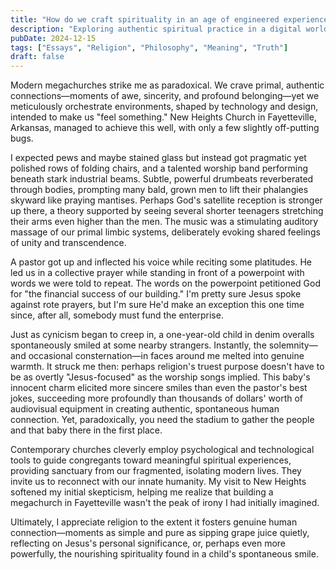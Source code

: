 ```yaml
---
title: "How do we craft spirituality in an age of engineered experiences?"
description: "Exploring authentic spiritual practice in a digital world of designed experiences."
pubDate: 2024-12-15
tags: ["Essays", "Religion", "Philosophy", "Meaning", "Truth"]
draft: false
---
```


Modern megachurches strike me as paradoxical. We crave primal, authentic connections—moments of awe, sincerity, and profound belonging—yet we meticulously orchestrate environments, shaped by technology and design, intended to make us "feel something." New Heights Church in Fayetteville, Arkansas, managed to achieve this well, with only a few slightly off-putting bugs.

I expected pews and maybe stained glass but instead got pragmatic yet polished rows of folding chairs, and a talented worship band performing beneath stark industrial beams. Subtle, powerful drumbeats reverberated through bodies, prompting many bald, grown men to lift their phalangies skyward like praying mantises. Perhaps God's satellite reception is stronger up there, a theory supported by seeing several shorter teenagers stretching their arms even higher than the men. The music was a stimulating auditory massage of our primal limbic systems, deliberately evoking shared feelings of unity and transcendence.

A pastor got up and inflected his voice while reciting some platitudes. He led us in a collective prayer while standing in front of a powerpoint with words we were told to repeat. The words on the powerpoint petitioned God for "the financial success of our building." I'm pretty sure Jesus spoke against rote prayers, but I'm sure He'd make an exception this one time since, after all, somebody must fund the enterprise.

Just as cynicism began to creep in, a one-year-old child in denim overalls spontaneously smiled at some nearby strangers. Instantly, the solemnity—and occasional consternation—in faces around me melted into genuine warmth. It struck me then: perhaps religion's truest purpose doesn't have to be as overtly "Jesus-focused" as the worship songs implied. This baby's innocent charm elicited more sincere smiles than even the pastor's best jokes, succeeding more profoundly than thousands of dollars' worth of audiovisual equipment in creating authentic, spontaneous human connection. Yet, paradoxically, you need the stadium to gather the people and that baby there in the first place.

Contemporary churches cleverly employ psychological and technological tools to guide congregants toward meaningful spiritual experiences, providing sanctuary from our fragmented, isolating modern lives. They invite us to reconnect with our innate humanity. My visit to New Heights softened my initial skepticism, helping me realize that building a megachurch in Fayetteville wasn't the peak of irony I had initially imagined.

Ultimately, I appreciate religion to the extent it fosters genuine human connection—moments as simple and pure as sipping grape juice quietly, reflecting on Jesus's personal significance, or, perhaps even more powerfully, the nourishing spirituality found in a child's spontaneous smile. 